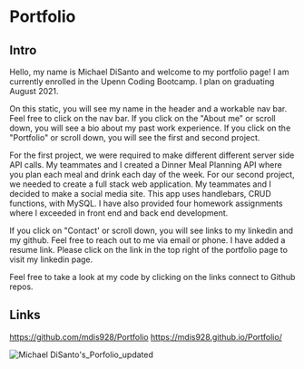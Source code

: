 # Portfolio

## Intro
Hello, my name is Michael DiSanto and welcome to my portfolio page! 
I am currently enrolled in the Upenn Coding Bootcamp. I plan on graduating August 2021.

On this static, you will see my name in the header and a workable nav bar. Feel free to click on the nav bar.
If you click on the "About me" or scroll down, you will see a bio about my past work experience.
If you click on the "Portfolio" or scroll down, you will see the first and second project.

For the first project, we were required to make different different server side API calls. My teammates and I created a Dinner Meal Planning API where you plan each meal and drink each day of the week.
For our second project, we needed to create a full stack web application. My teammates and I decided to make a social media site. This app uses handlebars, CRUD functions, with MySQL.
I have also provided four homework assignments where I exceeded in front end and back end development.

If you click on "Contact' or scroll down, you will see links to my linkedin and my github. Feel free to reach out to me via email or phone.
I have added a resume link. Please click on the link in the top right of the portfolio page to visit my linkedin page.

Feel free to take a look at my code by clicking on the links connect to Github repos.

## Links
https://github.com/mdis928/Portfolio
https://mdis928.github.io/Portfolio/


![Michael DiSanto's_Porfolio_updated](https://user-images.githubusercontent.com/79114439/123528894-59463800-d6b9-11eb-8e21-deb09d930781.png)



